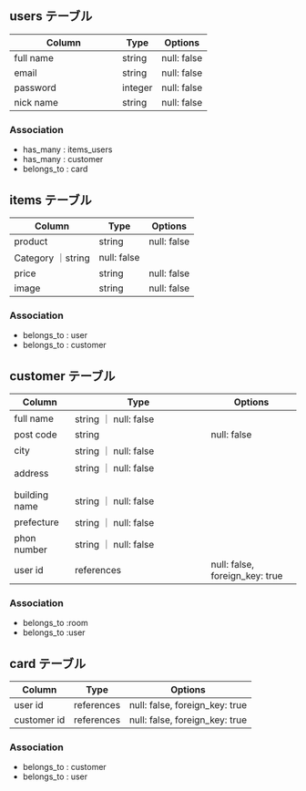 ## users テーブル

| Column             | Type   | Options     |
| ------------------ | ------ | ----------- |
| full name          | string | null: false |
| email              | string | null: false |
| password 　　　　　　| integer | null: false |
| nick name          | string | null: false |

### Association
- has_many : items_users
- has_many : customer 
- belongs_to : card


## items テーブル

| Column   | Type   | Options     |
| ------   | ------ | ----------- |
| product  | string | null: false |
| Category ｜string | null: false |
| price    | string | null: false |
| image    | string | null: false |

### Association
- belongs_to : user 
- belongs_to : customer


## customer テーブル

| Column        | Type        | Options                        |
| ------        | ----------  | ------------------------------ |
| full name     | string      ｜ null: false                   |
| post code     | string      | null: false                    |
| city          | string      ｜ null: false                    |
| address       | string      ｜ null: false 　　　　　　　　　　  |
| building name | string      ｜ null: false                    |
| prefecture    | string      ｜ null: false                    |
| phon number   | string      ｜ null: false                    |
| user id       | references  |  null: false, foreign_key: true |

### Association
- belongs_to :room
- belongs_to :user


## card テーブル

| Column      | Type       | Options                        |
| -------     | ---------- | ------------------------------ |
| user id     | references | null: false, foreign_key: true |                              |
| customer id | references | null: false, foreign_key: true |

### Association
- belongs_to : customer
- belongs_to : user